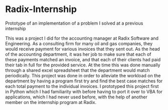 # Radix-Internship
Prototype of an implementation of a problem I solved at a previous internship

This was a project I did for the accounting manager at Radix Software and Engineering. As a consulting firm for many oil and gas companies, they would receive payment for various invoices that they sent out. As the head of the accounting department, it was her job to make sure that each of these payments matched an invoice, and that each of their clients had paid their tab in full for the provided service. At the time this was done manually through a shared excel spreadsheet that the department would match periodically. This project was done in order to alleviate the workload on the department by having a program first try and find the best case matches for each total payment to the individual invoices. I prototyped this project first in Python which I had familiarity with before having to port it over to VBA for applications, which I had never used before, with the help of another member on the internship program at Radix. 
